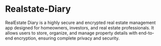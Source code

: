 # Realstate-Diary
RealEstate Diary is a highly secure and encrypted real estate management app designed for homeowners, investors, and real estate professionals. It allows users to store, organize, and manage property details with end-to-end encryption, ensuring complete privacy and security. 

